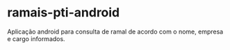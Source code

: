 ramais-pti-android
==================

Aplicação android para consulta de ramal de acordo com o nome, empresa e cargo informados.

